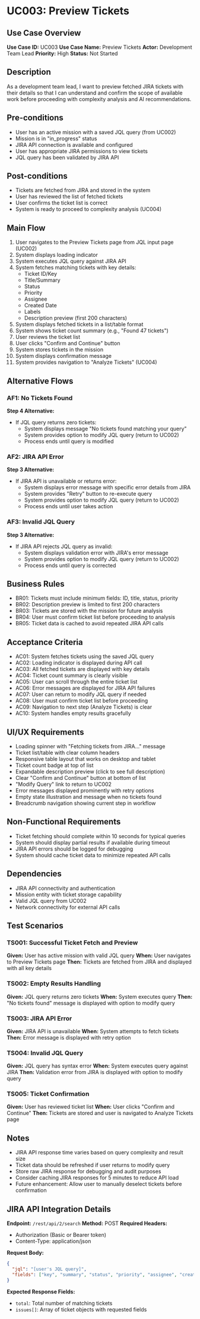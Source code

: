 # UC003: Preview Tickets

## Use Case Overview

**Use Case ID:** UC003
**Use Case Name:** Preview Tickets
**Actor:** Development Team Lead
**Priority:** High
**Status:** Not Started

## Description

As a development team lead, I want to preview fetched JIRA tickets with their details so that I can understand and confirm the scope of available work before proceeding with complexity analysis and AI recommendations.

## Pre-conditions

- User has an active mission with a saved JQL query (from UC002)
- Mission is in "in_progress" status
- JIRA API connection is available and configured
- User has appropriate JIRA permissions to view tickets
- JQL query has been validated by JIRA API

## Post-conditions

- Tickets are fetched from JIRA and stored in the system
- User has reviewed the list of fetched tickets
- User confirms the ticket list is correct
- System is ready to proceed to complexity analysis (UC004)

## Main Flow

1. User navigates to the Preview Tickets page from JQL input page (UC002)
2. System displays loading indicator
3. System executes JQL query against JIRA API
4. System fetches matching tickets with key details:
   - Ticket ID/Key
   - Title/Summary
   - Status
   - Priority
   - Assignee
   - Created Date
   - Labels
   - Description preview (first 200 characters)
5. System displays fetched tickets in a list/table format
6. System shows ticket count summary (e.g., "Found 47 tickets")
7. User reviews the ticket list
8. User clicks "Confirm and Continue" button
9. System stores tickets in the mission
10. System displays confirmation message
11. System provides navigation to "Analyze Tickets" (UC004)

## Alternative Flows

### AF1: No Tickets Found
**Step 4 Alternative:**
- If JQL query returns zero tickets:
  - System displays message "No tickets found matching your query"
  - System provides option to modify JQL query (return to UC002)
  - Process ends until query is modified

### AF2: JIRA API Error
**Step 3 Alternative:**
- If JIRA API is unavailable or returns error:
  - System displays error message with specific error details from JIRA
  - System provides "Retry" button to re-execute query
  - System provides option to modify JQL query (return to UC002)
  - Process ends until user takes action

### AF3: Invalid JQL Query
**Step 3 Alternative:**
- If JIRA API rejects JQL query as invalid:
  - System displays validation error with JIRA's error message
  - System provides option to modify JQL query (return to UC002)
  - Process ends until query is corrected

## Business Rules

- BR01: Tickets must include minimum fields: ID, title, status, priority
- BR02: Description preview is limited to first 200 characters
- BR03: Tickets are stored with the mission for future analysis
- BR04: User must confirm ticket list before proceeding to analysis
- BR05: Ticket data is cached to avoid repeated JIRA API calls

## Acceptance Criteria

- AC01: System fetches tickets using the saved JQL query
- AC02: Loading indicator is displayed during API call
- AC03: All fetched tickets are displayed with key details
- AC04: Ticket count summary is clearly visible
- AC05: User can scroll through the entire ticket list
- AC06: Error messages are displayed for JIRA API failures
- AC07: User can return to modify JQL query if needed
- AC08: User must confirm ticket list before proceeding
- AC09: Navigation to next step (Analyze Tickets) is clear
- AC10: System handles empty results gracefully

## UI/UX Requirements

- Loading spinner with "Fetching tickets from JIRA..." message
- Ticket list/table with clear column headers
- Responsive table layout that works on desktop and tablet
- Ticket count badge at top of list
- Expandable description preview (click to see full description)
- Clear "Confirm and Continue" button at bottom of list
- "Modify Query" link to return to UC002
- Error messages displayed prominently with retry options
- Empty state illustration and message when no tickets found
- Breadcrumb navigation showing current step in workflow

## Non-Functional Requirements

- Ticket fetching should complete within 10 seconds for typical queries
- System should display partial results if available during timeout
- JIRA API errors should be logged for debugging
- System should cache ticket data to minimize repeated API calls

## Dependencies

- JIRA API connectivity and authentication
- Mission entity with ticket storage capability
- Valid JQL query from UC002
- Network connectivity for external API calls

## Test Scenarios

### TS001: Successful Ticket Fetch and Preview
**Given:** User has active mission with valid JQL query
**When:** User navigates to Preview Tickets page
**Then:** Tickets are fetched from JIRA and displayed with all key details

### TS002: Empty Results Handling
**Given:** JQL query returns zero tickets
**When:** System executes query
**Then:** "No tickets found" message is displayed with option to modify query

### TS003: JIRA API Error
**Given:** JIRA API is unavailable
**When:** System attempts to fetch tickets
**Then:** Error message is displayed with retry option

### TS004: Invalid JQL Query
**Given:** JQL query has syntax error
**When:** System executes query against JIRA
**Then:** Validation error from JIRA is displayed with option to modify query

### TS005: Ticket Confirmation
**Given:** User has reviewed ticket list
**When:** User clicks "Confirm and Continue"
**Then:** Tickets are stored and user is navigated to Analyze Tickets page

## Notes

- JIRA API response time varies based on query complexity and result size
- Ticket data should be refreshed if user returns to modify query
- Store raw JIRA response for debugging and audit purposes
- Consider caching JIRA responses for 5 minutes to reduce API load
- Future enhancement: Allow user to manually deselect tickets before confirmation

## JIRA API Integration Details

**Endpoint:** `/rest/api/2/search`
**Method:** POST
**Required Headers:**
- Authorization (Basic or Bearer token)
- Content-Type: application/json

**Request Body:**
```json
{
  "jql": "[user's JQL query]",
  "fields": ["key", "summary", "status", "priority", "assignee", "created", "labels", "description"]
}
```

**Expected Response Fields:**
- `total`: Total number of matching tickets
- `issues[]`: Array of ticket objects with requested fields